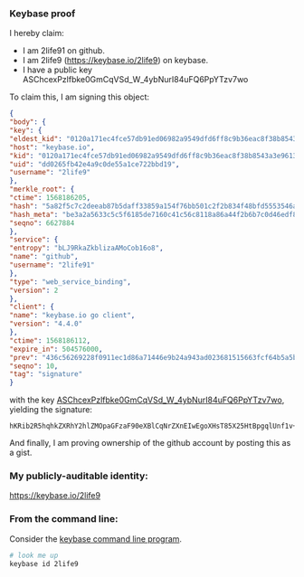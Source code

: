 ### Keybase proof

I hereby claim:

* I am 2life91 on github.
* I am 2life9 (https://keybase.io/2life9) on keybase.
* I have a public key ASChcexPzlfbke0GmCqVSd_W_4ybNurI84uFQ6PpYTzv7wo

To claim this, I am signing this object:

```json
{
"body": {
"key": {
"eldest_kid": "0120a171ec4fce57db91ed06982a9549dfd6ff8c9b36eac8f38b8543a3e9613cefef0a",
"host": "keybase.io",
"kid": "0120a171ec4fce57db91ed06982a9549dfd6ff8c9b36eac8f38b8543a3e9613cefef0a",
"uid": "dd0265fb42e4a9c0de55a1ce722bbd19",
"username": "2life9"
},
"merkle_root": {
"ctime": 1568186205,
"hash": "5a82f5c7c2deeab87b5daff33859a154f76bb501c2f2b834f48bfd5553546a0020b5c889b4e5e38bb1299e72e082ef10f51e9e62d8dd89e59603a6b82ec840b4",
"hash_meta": "be3a2a5633c5c5f6185de7160c41c56c8118a86a44f2b6b7c0d46edf87f3973a",
"seqno": 6627884
},
"service": {
"entropy": "bLJ9RkaZkblizaAMoCob16o8",
"name": "github",
"username": "2life91"
},
"type": "web_service_binding",
"version": 2
},
"client": {
"name": "keybase.io go client",
"version": "4.4.0"
},
"ctime": 1568186112,
"expire_in": 504576000,
"prev": "436c56269228f0911ec1d86a71446e9b24a943ad023681515663fcf64b5a5b18",
"seqno": 10,
"tag": "signature"
}
```

with the key [ASChcexPzlfbke0GmCqVSd_W_4ybNurI84uFQ6PpYTzv7wo](https://keybase.io/2life9), yielding the signature:

```
hKRib2R5hqhkZXRhY2hlZMOpaGFzaF90eXBlCqNrZXnEIwEgoXHsT85X25HtBpgqlUnf1v+MmzbqyPOLhUOj6WE87+8Kp3BheWxvYWTESpcCCsQgQ2xWJpIo8JEewdhqcURumySpQ60CNoFRVmP89ktaWxjEIKZhHGVys+3Fxr8mF4gIvioKIR7Bn7wHPprHMJXLiYiXAgHCo3NpZ8RAlb3U6VpeQJZKeH2L1yyvPsLYTcrtSQjfHkwUffMMhooXXd3M2CVLgn5Kgng9xw5SI4h/yo0cZwM34TkjYjYuBKhzaWdfdHlwZSCkaGFzaIKkdHlwZQildmFsdWXEIBsA6tGb07fed+wsxLrUdhTuVmgFzLe/8FL1eMnhtRIMo3RhZ80CAqd2ZXJzaW9uAQ==

```

And finally, I am proving ownership of the github account by posting this as a gist.

### My publicly-auditable identity:

https://keybase.io/2life9

### From the command line:

Consider the [keybase command line program](https://keybase.io/download).

```bash
# look me up
keybase id 2life9
```
